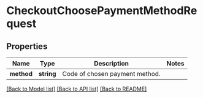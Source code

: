 # CheckoutChoosePaymentMethodRequest

## Properties
Name | Type | Description | Notes
------------ | ------------- | ------------- | -------------
**method** | **string** | Code of chosen payment method. | 

[[Back to Model list]](../README.md#documentation-for-models) [[Back to API list]](../README.md#documentation-for-api-endpoints) [[Back to README]](../README.md)



